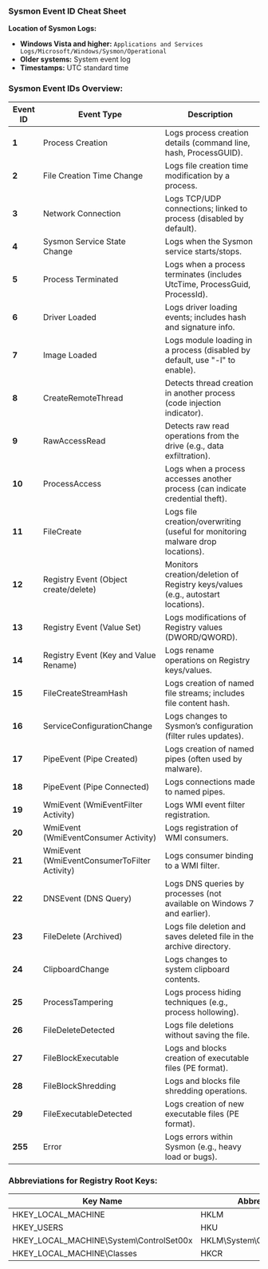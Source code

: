 ### Sysmon Event ID Cheat Sheet

**Location of Sysmon Logs:**
- **Windows Vista and higher:** `Applications and Services Logs/Microsoft/Windows/Sysmon/Operational`
- **Older systems:** System event log
- **Timestamps:** UTC standard time

### Sysmon Event IDs Overview:

| Event ID | Event Type | Description |
| -------- | ---------- | ----------- |
| **1**    | Process Creation | Logs process creation details (command line, hash, ProcessGUID). |
| **2**    | File Creation Time Change | Logs file creation time modification by a process. |
| **3**    | Network Connection | Logs TCP/UDP connections; linked to process (disabled by default). |
| **4**    | Sysmon Service State Change | Logs when the Sysmon service starts/stops. |
| **5**    | Process Terminated | Logs when a process terminates (includes UtcTime, ProcessGuid, ProcessId). |
| **6**    | Driver Loaded | Logs driver loading events; includes hash and signature info. |
| **7**    | Image Loaded | Logs module loading in a process (disabled by default, use "-l" to enable). |
| **8**    | CreateRemoteThread | Detects thread creation in another process (code injection indicator). |
| **9**    | RawAccessRead | Detects raw read operations from the drive (e.g., data exfiltration). |
| **10**   | ProcessAccess | Logs when a process accesses another process (can indicate credential theft). |
| **11**   | FileCreate | Logs file creation/overwriting (useful for monitoring malware drop locations). |
| **12**   | Registry Event (Object create/delete) | Monitors creation/deletion of Registry keys/values (e.g., autostart locations). |
| **13**   | Registry Event (Value Set) | Logs modifications of Registry values (DWORD/QWORD). |
| **14**   | Registry Event (Key and Value Rename) | Logs rename operations on Registry keys/values. |
| **15**   | FileCreateStreamHash | Logs creation of named file streams; includes file content hash. |
| **16**   | ServiceConfigurationChange | Logs changes to Sysmon’s configuration (filter rules updates). |
| **17**   | PipeEvent (Pipe Created) | Logs creation of named pipes (often used by malware). |
| **18**   | PipeEvent (Pipe Connected) | Logs connections made to named pipes. |
| **19**   | WmiEvent (WmiEventFilter Activity) | Logs WMI event filter registration. |
| **20**   | WmiEvent (WmiEventConsumer Activity) | Logs registration of WMI consumers. |
| **21**   | WmiEvent (WmiEventConsumerToFilter Activity) | Logs consumer binding to a WMI filter. |
| **22**   | DNSEvent (DNS Query) | Logs DNS queries by processes (not available on Windows 7 and earlier). |
| **23**   | FileDelete (Archived) | Logs file deletion and saves deleted file in the archive directory. |
| **24**   | ClipboardChange | Logs changes to system clipboard contents. |
| **25**   | ProcessTampering | Logs process hiding techniques (e.g., process hollowing). |
| **26**   | FileDeleteDetected | Logs file deletions without saving the file. |
| **27**   | FileBlockExecutable | Logs and blocks creation of executable files (PE format). |
| **28**   | FileBlockShredding | Logs and blocks file shredding operations. |
| **29**   | FileExecutableDetected | Logs creation of new executable files (PE format). |
| **255**  | Error | Logs errors within Sysmon (e.g., heavy load or bugs). |

### Abbreviations for Registry Root Keys:

| Key Name                              | Abbreviation                  |
| ------------------------------------- | ---------------------------- |
| HKEY_LOCAL_MACHINE                   | HKLM                          |
| HKEY_USERS                           | HKU                           |
| HKEY_LOCAL_MACHINE\System\ControlSet00x | HKLM\System\CurrentControlSet |
| HKEY_LOCAL_MACHINE\Classes           | HKCR                          |

